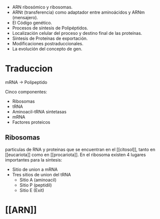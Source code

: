 - ARN ribosómico y ribosomas. 
- ARNt (transferencia) como adaptador entre aminoácidos y ARNm (mensajero). 
- El Código genético. 
- Procesos de síntesis de Polipéptidos. 
- Localización celular del proceso y destino final de las
proteínas. 
- Síntesis de Proteínas de exportación. 
- Modificaciones postraduccionales. 
- La evolución del concepto de
gen.

# Traduccion

mRNA → Polipeptido

Cinco componentes:
- Ribosomas
- tRNA
- Aminoacil-tRNA sintetasas
- mRNA
- Factores proteicos

## Ribosomas
particulas de RNA y proteinas que se encuentran en el [[citosol]], tanto en [[eucariota]] como en [[procariota]].
En el ribosoma existen 4 lugares importantes para la sintesis:

- Sitio de union a mRNA
- Tres sitios de union del tRNA
	- Sitio A (aminoacil)
	- Sitio P (peptidil)
	- Sitio E (Exit)

# [[ARN]]